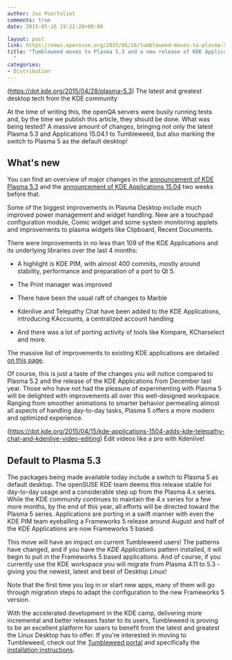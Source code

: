 ```yaml
---
author: Jos Poortvliet
comments: true
date: 2015-05-16 19:21:28+00:00

layout: post
link: https://news.opensuse.org/2015/05/16/tumbleweed-moves-to-plasma-5-3-and-a-new-release-of-kde-applications/
title: "Tumbleweed moves to Plasma 5.3 and a new release of KDE Applications\
  "
categories:
- Distribution
---
```

(https://dot.kde.org/2015/04/28/plasma-5.3) The latest and greatest desktop tech from the KDE community

At the time of writing this, the openQA servers were busily running tests and, by the time we publish this article, they should be done. What was being tested? A massive amount of changes, bringing not only the latest Plasma 5.3 and Applications 15.04.1 to Tumbleweed, but also marking the switch to Plasma 5 as the default desktop!


## What's new


You can find an overview of major changes in the [announcement of KDE Plasma 5.3](https://dot.kde.org/2015/04/28/plasma-5.3) and the [announcement of KDE Applications 15.04](https://dot.kde.org/2015/04/15/kde-applications-1504-adds-kde-telepathy-chat-and-kdenlive-video-editing) two weeks before that.

Some of the biggest improvements in Plasma Desktop include much improved power management and widget handling. New are a touchpad configuration module, Comic widget and some system monitoring applets and improvements to plasma widgets like Clipboard, Recent Documents.

<!-- more -->There were improvements in no less than 109 of the KDE Applications and its underlying libraries over the last 4 months:



	
  * A highlight is KDE PIM, with almost 400 commits, mostly around stability, performance and preparation of a port to Qt 5.

	
  * The Print manager was improved

	
  * There have been the usual raft of changes to Marble

	
  * Kdenlive and Telepathy Chat have been added to the KDE Applications, introducing KAccounts, a centralized account handling

	
  * And there was a lot of porting activity of tools like Kompare, KCharselect and more.


The massive list of improvements to existing KDE applications are detailed [on this page](https://www.kde.org/announcements/fulllog_applications-15.04.0.php).

Of course, this is just a taste of the changes you will notice compared to Plasma 5.2 and the release of the KDE Applications from December last year. Those who have not had the pleasure of experimenting with Plasma 5 will be delighted with improvements all over this well-designed workspace. Ranging from smoother animations to smarter behavior permeating almost all aspects of handling day-to-day tasks, Plasma 5 offers a more modern and optimized experience.

(https://dot.kde.org/2015/04/15/kde-applications-1504-adds-kde-telepathy-chat-and-kdenlive-video-editing) Edit videos like a pro with Kdenlive!


## Default to Plasma 5.3


The packages being made available today include a switch to Plasma 5 as default desktop. The openSUSE KDE team deems this release stable for day-to-day usage and a considerable step up from the Plasma 4.x series. While the KDE community continues to maintain the 4.x series for a few more months, by the end of this year, all efforts will be directed toward the Plasma 5 series. Applications are porting in a swift manner with even the KDE PIM team eyeballing a Frameworks 5 release around August and half of the KDE Applications are now Frameworks 5 based.

This move will have an impact on current Tumbleweed users! The patterns have changed, and if you have the _KDE Applications_ pattern installed, it will begin to pull in the Frameworks 5 based applications. And of course, if you currently use the KDE workspace you will migrate from Plasma 4.11 to 5.3 - giving you the newest, latest and best of Desktop Linux!

Note that the first time you log in or start new apps, many of them will go through migration steps to adapt the configuration to the new Frameworks 5 version.

With the accelerated development in the KDE camp, delivering more incremental and better releases faster to its users, Tumbleweed is proving to be an excellent platform for users to benefit from the latest and greatest the Linux Desktop has to offer. If you're interested in moving to Tumbleweed, check out the [Tumbleweed portal](https://en.opensuse.org/Portal:Tumbleweed) and specifically the [installation instructions](https://en.opensuse.org/openSUSE:Tumbleweed_installation).		
